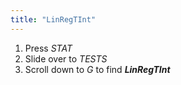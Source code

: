 ```yaml
---
title: "LinRegTInt"
---
```


1. Press *STAT*
2. Slide over to *TESTS*
3. Scroll down to *G* to find ***LinRegTInt***
